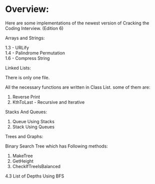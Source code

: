 # Overview:

Here are some implementations of the newest version of Cracking the Coding Interview. (Edition 6)

Arrays and Strings:

1.3 - URLify     
1.4 - Palindrome Permutation     
1.6 - Compress String     

Linked Lists: 

There is only one file.

All the necessary functions are written in Class List.
some of them are:

1. Reverse Print     
2. KthToLast - Recursive and Iterative     

Stacks And Queues:

1. Queue Using Stacks
2. Stack Using Queues

Trees and Graphs:    

Binary Search Tree which has Following methods:
1. MakeTree    
2. GetHeight    
3. CheckIfTreeIsBalanced    

4.3 List of Depths Using BFS

